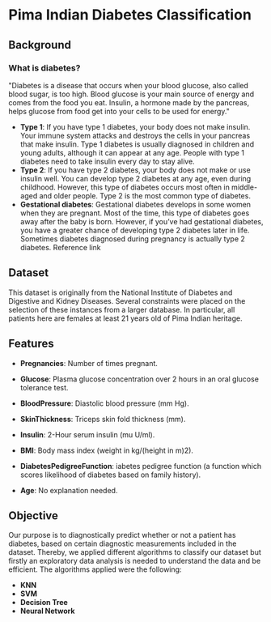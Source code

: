 # Pima Indian Diabetes Classification
 
## Background
### What is diabetes?
"Diabetes is a disease that occurs when your blood glucose, also called blood sugar, is too high. Blood glucose is your main source of energy and comes from the food you eat. Insulin, a hormone made by the pancreas, helps glucose from food get into your cells to be used for energy."

* **Type 1**: If you have type 1 diabetes, your body does not make insulin. Your immune system attacks and destroys the cells in your pancreas that make insulin. Type 1 diabetes is usually diagnosed in children and young adults, although it can appear at any age. People with type 1 diabetes need to take insulin every day to stay alive.
* **Type 2**: If you have type 2 diabetes, your body does not make or use insulin well. You can develop type 2 diabetes at any age, even during childhood. However, this type of diabetes occurs most often in middle-aged and older people. Type 2 is the most common type of diabetes.
* **Gestational diabetes**: Gestational diabetes develops in some women when they are pregnant. Most of the time, this type of diabetes goes away after the baby is born. However, if you’ve had gestational diabetes, you have a greater chance of developing type 2 diabetes later in life. Sometimes diabetes diagnosed during pregnancy is actually type 2 diabetes.
Reference link

## Dataset
This dataset is originally from the National Institute of Diabetes and Digestive and Kidney Diseases. Several constraints were placed on the selection of these instances from a larger database. In particular, all patients here are females at least 21 years old of Pima Indian heritage.

## Features

* **Pregnancies**: Number of times pregnant.

* **Glucose**: Plasma glucose concentration over 2 hours in an oral glucose tolerance test.

* **BloodPressure**: Diastolic blood pressure (mm Hg).

* **SkinThickness**: Triceps skin fold thickness (mm).

* **Insulin**: 2-Hour serum insulin (mu U/ml).

* **BMI**: Body mass index (weight in kg/(height in m)2).

* **DiabetesPedigreeFunction**: iabetes pedigree function (a function which scores likelihood of diabetes based on family history).

* **Age**: No explanation needed.

## Objective
Our purpose is to diagnostically predict whether or not a patient has diabetes, based on certain diagnostic measurements included in the dataset. Thereby, we applied different algorithms to classify our dataset but firstly an exploratory data analysis is needed to understand the data and be efficient. The algorithms applied were the following:
* **KNN**
* **SVM**
* **Decision Tree**
* **Neural Network**
